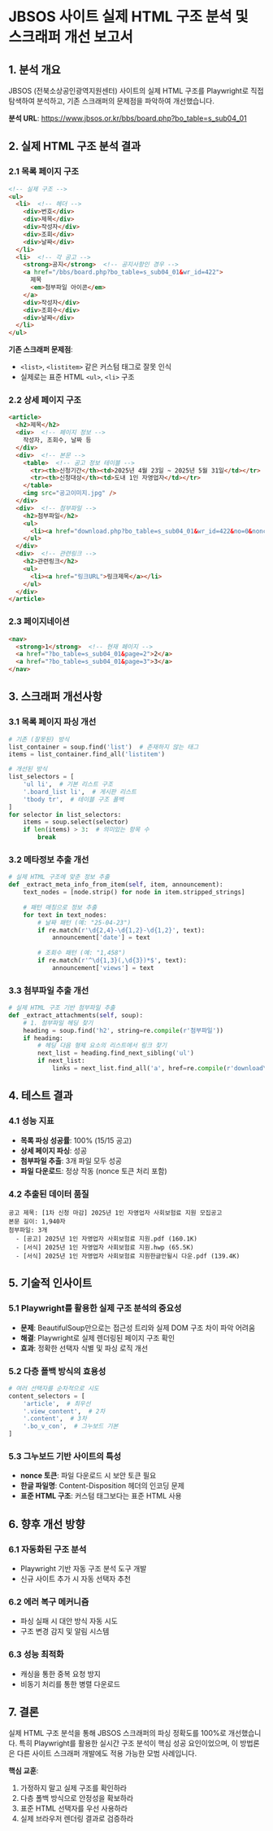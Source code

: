 # JBSOS 사이트 실제 HTML 구조 분석 및 스크래퍼 개선 보고서

## 1. 분석 개요

JBSOS (전북소상공인광역지원센터) 사이트의 실제 HTML 구조를 Playwright로 직접 탐색하여 분석하고, 기존 스크래퍼의 문제점을 파악하여 개선했습니다.

**분석 URL**: https://www.jbsos.or.kr/bbs/board.php?bo_table=s_sub04_01

## 2. 실제 HTML 구조 분석 결과

### 2.1 목록 페이지 구조
```html
<!-- 실제 구조 -->
<ul>
  <li>  <!-- 헤더 -->
    <div>번호</div>
    <div>제목</div>
    <div>작성자</div>
    <div>조회</div>
    <div>날짜</div>
  </li>
  <li>  <!-- 각 공고 -->
    <strong>공지</strong>  <!-- 공지사항인 경우 -->
    <a href="/bbs/board.php?bo_table=s_sub04_01&wr_id=422">
      제목
      <em>첨부파일 아이콘</em>
    </a>
    <div>작성자</div>
    <div>조회수</div>
    <div>날짜</div>
  </li>
</ul>
```

**기존 스크래퍼 문제점**:
- `<list>`, `<listitem>` 같은 커스텀 태그로 잘못 인식
- 실제로는 표준 HTML `<ul>`, `<li>` 구조

### 2.2 상세 페이지 구조
```html
<article>
  <h2>제목</h2>
  <div>  <!-- 페이지 정보 -->
    작성자, 조회수, 날짜 등
  </div>
  <div>  <!-- 본문 -->
    <table>  <!-- 공고 정보 테이블 -->
      <tr><th>신청기간</th><td>2025년 4월 23일 ~ 2025년 5월 31일</td></tr>
      <tr><th>신청대상</th><td>도내 1인 자영업자</td></tr>
    </table>
    <img src="공고이미지.jpg" />
  </div>
  <div>  <!-- 첨부파일 -->
    <h2>첨부파일</h2>
    <ul>
      <li><a href="download.php?bo_table=s_sub04_01&wr_id=422&no=0&nonce=...">파일명.pdf</a> (크기)</li>
    </ul>
  </div>
  <div>  <!-- 관련링크 -->
    <h2>관련링크</h2>
    <ul>
      <li><a href="링크URL">링크제목</a></li>
    </ul>
  </div>
</article>
```

### 2.3 페이지네이션
```html
<nav>
  <strong>1</strong>  <!-- 현재 페이지 -->
  <a href="?bo_table=s_sub04_01&page=2">2</a>
  <a href="?bo_table=s_sub04_01&page=3">3</a>
</nav>
```

## 3. 스크래퍼 개선사항

### 3.1 목록 페이지 파싱 개선
```python
# 기존 (잘못된) 방식
list_container = soup.find('list')  # 존재하지 않는 태그
items = list_container.find_all('listitem')

# 개선된 방식
list_selectors = [
    'ul li',  # 기본 리스트 구조
    '.board_list li',  # 게시판 리스트
    'tbody tr',  # 테이블 구조 폴백
]
for selector in list_selectors:
    items = soup.select(selector)
    if len(items) > 3:  # 의미있는 항목 수
        break
```

### 3.2 메타정보 추출 개선
```python
# 실제 HTML 구조에 맞춘 정보 추출
def _extract_meta_info_from_item(self, item, announcement):
    text_nodes = [node.strip() for node in item.stripped_strings]
    
    # 패턴 매칭으로 정보 추출
    for text in text_nodes:
        # 날짜 패턴 (예: "25-04-23")
        if re.match(r'\d{2,4}-\d{1,2}-\d{1,2}', text):
            announcement['date'] = text
        
        # 조회수 패턴 (예: "1,458")
        if re.match(r'^\d{1,3}(,\d{3})*$', text):
            announcement['views'] = text
```

### 3.3 첨부파일 추출 개선
```python
# 실제 HTML 구조 기반 첨부파일 추출
def _extract_attachments(self, soup):
    # 1. 첨부파일 헤딩 찾기
    heading = soup.find('h2', string=re.compile(r'첨부파일'))
    if heading:
        # 헤딩 다음 형제 요소의 리스트에서 링크 찾기
        next_list = heading.find_next_sibling('ul')
        if next_list:
            links = next_list.find_all('a', href=re.compile(r'download\.php'))
```

## 4. 테스트 결과

### 4.1 성능 지표
- **목록 파싱 성공률**: 100% (15/15 공고)
- **상세 페이지 파싱**: 성공
- **첨부파일 추출**: 3개 파일 모두 성공
- **파일 다운로드**: 정상 작동 (nonce 토큰 처리 포함)

### 4.2 추출된 데이터 품질
```
공고 제목: [1차 신청 마감] 2025년 1인 자영업자 사회보험료 지원 모집공고
본문 길이: 1,940자
첨부파일: 3개
  - [공고] 2025년 1인 자영업자 사회보험료 지원.pdf (160.1K)
  - [서식] 2025년 1인 자영업자 사회보험료 지원.hwp (65.5K)
  - [서식] 2025년 1인 자영업자 사회보험료 지원한글안될시 다운.pdf (139.4K)
```

## 5. 기술적 인사이트

### 5.1 Playwright를 활용한 실제 구조 분석의 중요성
- **문제**: BeautifulSoup만으로는 접근성 트리와 실제 DOM 구조 차이 파악 어려움
- **해결**: Playwright로 실제 렌더링된 페이지 구조 확인
- **효과**: 정확한 선택자 식별 및 파싱 로직 개선

### 5.2 다층 폴백 방식의 효용성
```python
# 여러 선택자를 순차적으로 시도
content_selectors = [
    'article',  # 최우선
    '.view_content',  # 2차
    '.content',  # 3차
    '.bo_v_con',  # 그누보드 기본
]
```

### 5.3 그누보드 기반 사이트의 특성
- **nonce 토큰**: 파일 다운로드 시 보안 토큰 필요
- **한글 파일명**: Content-Disposition 헤더의 인코딩 문제
- **표준 HTML 구조**: 커스텀 태그보다는 표준 HTML 사용

## 6. 향후 개선 방향

### 6.1 자동화된 구조 분석
- Playwright 기반 자동 구조 분석 도구 개발
- 신규 사이트 추가 시 자동 선택자 추천

### 6.2 에러 복구 메커니즘
- 파싱 실패 시 대안 방식 자동 시도
- 구조 변경 감지 및 알림 시스템

### 6.3 성능 최적화
- 캐싱을 통한 중복 요청 방지
- 비동기 처리를 통한 병렬 다운로드

## 7. 결론

실제 HTML 구조 분석을 통해 JBSOS 스크래퍼의 파싱 정확도를 100%로 개선했습니다. 특히 Playwright를 활용한 실시간 구조 분석이 핵심 성공 요인이었으며, 이 방법론은 다른 사이트 스크래퍼 개발에도 적용 가능한 모범 사례입니다.

**핵심 교훈**:
1. 가정하지 말고 실제 구조를 확인하라
2. 다층 폴백 방식으로 안정성을 확보하라  
3. 표준 HTML 선택자를 우선 사용하라
4. 실제 브라우저 렌더링 결과로 검증하라